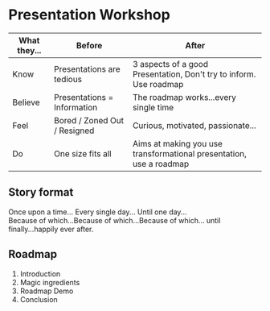 # Presentation Workshop

| What they... | Before | After |
| --- | --- | --- |
| Know | Presentations are tedious | 3 aspects of a good Presentation, Don't try to inform. Use roadmap |
| Believe | Presentations = Information | The roadmap works...every single time |
| Feel | Bored / Zoned Out / Resigned | Curious, motivated, passionate... |
| Do | One size fits all | Aims at making you use transformational presentation, use a roadmap |

## Story format

Once upon a time...
Every single day...
Until one day...  
Because of which...Because of which...Because of which...
until finally...happily ever after.

## Roadmap
 
1. Introduction
2. Magic ingredients
3. Roadmap Demo
4. Conclusion
 
 
